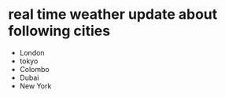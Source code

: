 <h1> real time weather update about following cities</h1>
<ul>
  <li> London</li>
   <li>tokyo</li>
   <li>Colombo</li>
   <li>Dubai</li>
   <li>New York</li>
</ul>
